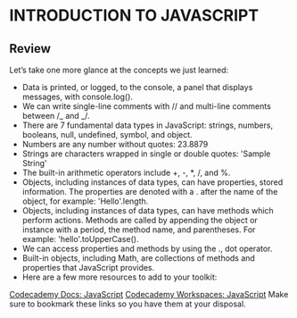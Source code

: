 # INTRODUCTION TO JAVASCRIPT

## Review

Let’s take one more glance at the concepts we just learned:

- Data is printed, or logged, to the console, a panel that displays messages, with console.log().
- We can write single-line comments with // and multi-line comments between /_ and _/.
- There are 7 fundamental data types in JavaScript: strings, numbers, booleans, null, undefined, symbol, and object.
- Numbers are any number without quotes: 23.8879
- Strings are characters wrapped in single or double quotes: 'Sample String'
- The built-in arithmetic operators include +, -, \*, /, and %.
- Objects, including instances of data types, can have properties, stored information. The properties are denoted with a . after the name of the object, for example: 'Hello'.length.
- Objects, including instances of data types, can have methods which perform actions. Methods are called by appending the object or instance with a period, the method name, and parentheses. For example: 'hello'.toUpperCase().
- We can access properties and methods by using the ., dot operator.
- Built-in objects, including Math, are collections of methods and properties that JavaScript provides.
- Here are a few more resources to add to your toolkit:

[Codecademy Docs: JavaScript](https://www.codecademy.com/resources/docs/javascript)
[Codecademy Workspaces: JavaScript](https://www.codecademy.com/workspaces/new)
Make sure to bookmark these links so you have them at your disposal.
